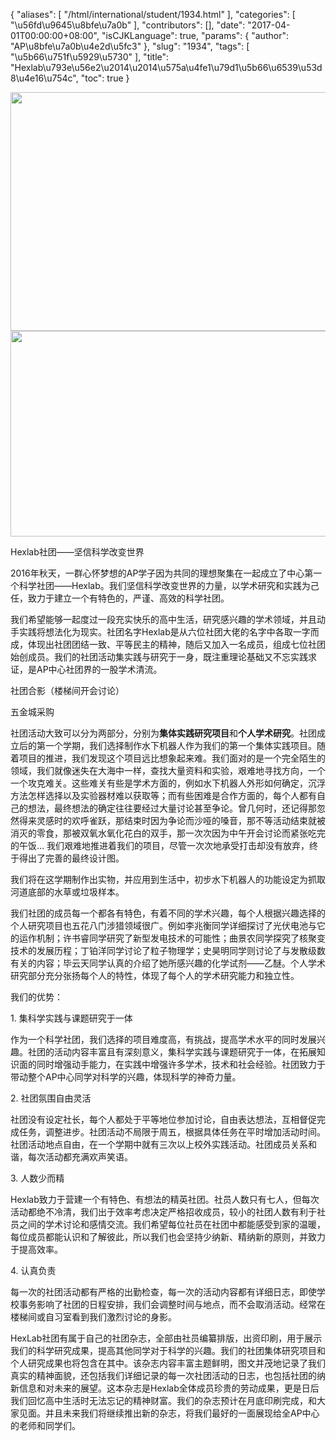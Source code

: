 {
    "aliases": [
        "/html/international/student/1934.html"
    ],
    "categories": [
        "\u56fd\u9645\u8bfe\u7a0b"
    ],
    "contributors": [],
    "date": "2017-04-01T00:00:00+08:00",
    "isCJKLanguage": true,
    "params": {
        "author": "AP\u8bfe\u7a0b\u4e2d\u5fc3"
    },
    "slug": "1934",
    "tags": [
        "\u5b66\u751f\u5929\u5730"
    ],
    "title": "Hexlab\u793e\u56e2\u2014\u2014\u575a\u4fe1\u79d1\u5b66\u6539\u53d8\u4e16\u754c",
    "toc": true
}


<img
    src="https://cdn.tfls.online/mirror/full/9c73e53087f1b4438077b0e63aa264b3587d4496.jpg"
    style="display:block;margin-left:auto;margin-right:auto;"
    decoding="async"
    fetchpriority="auto"
    loading="lazy"
    height="382"
    width="554"
/>
<img
    src="https://cdn.tfls.online/mirror/full/3a6022e2a49f6322759b0024b75b1e8b7aea02c3.jpg"
    style="display:block;margin-left:auto;margin-right:auto;"
    decoding="async"
    fetchpriority="auto"
    loading="lazy"
    height="329"
    width="600"
/>




  





Hexlab社团——坚信科学改变世界




2016年秋天，一群心怀梦想的AP学子因为共同的理想聚集在一起成立了中心第一个科学社团——Hexlab。我们坚信科学改变世界的力量，以学术研究和实践为己任，致力于建立一个有特色的，严谨、高效的科学社团。




我们希望能够一起度过一段充实快乐的高中生活，研究感兴趣的学术领域，并且动手实践将想法化为现实。社团名字Hexlab是从六位社团大佬的名字中各取一字而成，体现出社团团结一致、平等民主的精神，随后又加入一名成员，组成七位社团始创成员。我们的社团活动集实践与研究于一身，既注重理论基础又不忘实践求证，是AP中心社团界的一股学术清流。









社团合影（楼梯间开会讨论）




五金城采购    









社团活动大致可以分为两部分，分别为**集体实践研究项目**和**个人学术研究**。社团成立后的第一个学期，我们选择制作水下机器人作为我们的第一个集体实践项目。随着项目的推进，我们发现这个项目远比想象起来难。我们面对的是一个完全陌生的领域，我们就像迷失在大海中一样，查找大量资料和实验，艰难地寻找方向，一个一个攻克难关。这些难关有些是学术方面的，例如水下机器人外形如何确定，沉浮方法怎样选择以及实验器材难以获取等；而有些困难是合作方面的，每个人都有自己的想法，最终想法的确定往往要经过大量讨论甚至争论。曾几何时，还记得那忽然得来灵感时的欢呼雀跃，那结束时因为争论而沙哑的嗓音，那不等活动结束就被消灭的零食，那被双氧水氧化花白的双手，那一次次因为中午开会讨论而紧张吃完的午饭… 我们艰难地推进着我们的项目，尽管一次次地承受打击却没有放弃，终于得出了完善的最终设计图。









我们将在这学期制作出实物，并应用到生活中，初步水下机器人的功能设定为抓取河道底部的水草或垃圾样本。









我们社团的成员每一个都各有特色，有着不同的学术兴趣，每个人根据兴趣选择的个人研究项目也五花八门涉猎领域很广。例如李兆衡同学详细探讨了光伏电池与它的运作机制；许书睿同学研究了新型发电技术的可能性；曲景农同学探究了核聚变技术的发展历程；丁铂洋同学讨论了粒子物理学；史昊明同学则讨论了与发散级数有关的内容；毕云天同学认真的介绍了她所感兴趣的化学试剂——乙醚。个人学术研究部分充分张扬每个人的特性，体现了每个人的学术研究能力和独立性。




我们的优势：




1. 集科学实践与课题研究于一体




作为一个科学社团，我们选择的项目难度高，有挑战，提高学术水平的同时发展兴趣。社团的活动内容丰富且有深刻意义，集科学实践与课题研究于一体，在拓展知识面的同时增强动手能力，在实践中增强许多学术，技术和社会经验。社团致力于带动整个AP中心同学对科学的兴趣，体现科学的神奇力量。




2. 社团氛围自由灵活




社团没有设定社长，每个人都处于平等地位参加讨论，自由表达想法，互相督促完成任务，调整进步。社团活动不局限于周五，根据具体任务在平时增加活动时间。社团活动地点自由，在一个学期中就有三次以上校外实践活动。社团成员关系和谐，每次活动都充满欢声笑语。




3. 人数少而精




Hexlab致力于营建一个有特色、有想法的精英社团。社员人数只有七人，但每次活动都绝不冷清，我们出于效率考虑决定严格招收成员，较小的社团人数有利于社员之间的学术讨论和感情交流。我们希望每位社员在社团中都能感受到家的温暖，每位成员都能认识和了解彼此，所以我们也会坚持少纳新、精纳新的原则，并致力于提高效率。




4. 认真负责




每一次的社团活动都有严格的出勤检查，每一次的活动内容都有详细日志，即使学校事务影响了社团的日程安排，我们会调整时间与地点，而不会取消活动。经常在楼梯间或自习室看到我们激烈讨论的身影。









HexLab社团有属于自己的社团杂志，全部由社员编纂排版，出资印刷，用于展示我们的科学研究成果，提高其他同学对于科学的兴趣。我们的社团集体研究项目和个人研究成果也将包含在其中。该杂志内容丰富主题鲜明，图文并茂地记录了我们真实的精神面貌，还包括我们详细记录的每一次社团活动的日志，也包括社团的纳新信息和对未来的展望。这本杂志是Hexlab全体成员珍贵的劳动成果，更是日后我们回忆高中生活时无法忘记的精神财富。我们的杂志预计在月底印刷完成，和大家见面。并且未来我们将继续推出新的杂志，将我们最好的一面展现给全AP中心的老师和同学们。









  



